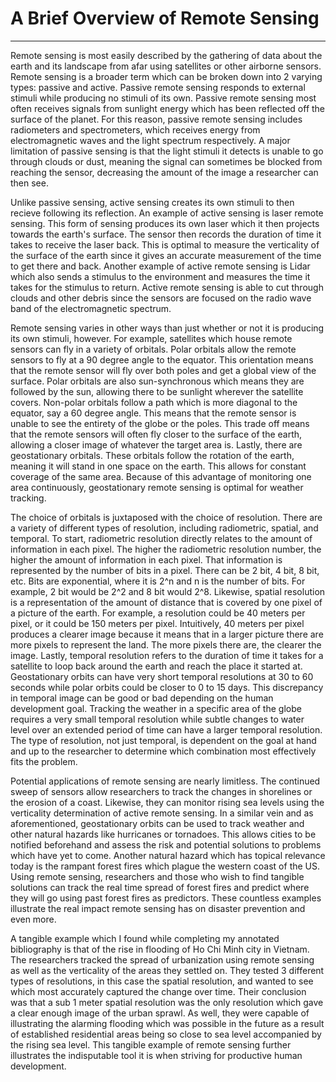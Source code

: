 # A Brief Overview of Remote Sensing
-----
Remote sensing is most easily described by the gathering of data about the earth and its landscape from afar using satellites or other airborne sensors. Remote sensing is a broader term which can be broken down into 2 varying types: passive and active. Passive remote sensing responds to external stimuli while producing no stimuli of its own. Passive remote sensing most often receives signals from sunlight energy which has been reflected off the surface of the planet. For this reason, passive remote sensing includes radiometers and spectrometers, which receives energy from electromagnetic waves and the light spectrum respectively. A major limitation of passive sensing is that the light stimuli it detects is unable to go through clouds or dust, meaning the signal can sometimes be blocked from reaching the sensor, decreasing the amount of the image a researcher can then see.

Unlike passive sensing, active sensing creates its own stimuli to then recieve following its reflection. An example of active sensing is laser remote sensing. This form of sensing produces its own laser which it then projects towards the earth's surface. The sensor then records the duration of time it takes to receive the laser back. This is optimal to measure the verticality of the surface of the earth since it gives an accurate measurement of the time to get there and back. Another example of active remote sensing is Lidar which also sends a stimulus to the environment and measures the time it takes for the stimulus to return. Active remote sensing is able to cut through clouds and other debris since the sensors are focused on the radio wave band of the electromagnetic spectrum.

Remote sensing varies in other ways than just whether or not it is producing its own stimuli, however. For example, satellites which house remote sensors can fly in a variety of orbitals. Polar orbitals allow the remote sensors to fly at a 90 degree angle to the equator. This orientation means that the remote sensor will fly over both poles and get a global view of the surface. Polar orbitals are also sun-synchronous which means they are followed by the sun, allowing there to be sunlight wherever the satellite covers. Non-polar orbitals follow a path which is more diagonal to the equator, say a 60 degree angle. This means that the remote sensor is unable to see the entirety of the globe or the poles. This trade off means that the remote sensors will often fly closer to the surface of the earth, allowing a closer image of whatever the target area is. Lastly, there are geostationary orbitals. These orbitals follow the rotation of the earth, meaning it will stand in one space on the earth. This allows for constant coverage of the same area. Because of this advantage of monitoring one area continuously, geostationary remote sensing is optimal for weather tracking.

The choice of orbitals is juxtaposed with the choice of resolution. There are a variety of different types of resolution, including radiometric, spatial, and temporal. To start, radiometric resolution directly relates to the amount of information in each pixel. The higher the radiometric resolution number, the higher the amount of information in each pixel. That information is represented by the number of bits in a pixel. There can be 2 bit, 4 bit, 8 bit, etc. Bits are exponential, where it is 2^n and n is the number of bits. For example, 2 bit would be 2^2 and 8 bit would 2^8. Likewise, spatial resolution is a representation of the amount of distance that is covered by one pixel of a picture of the earth. For example, a resolution could be 40 meters per pixel, or it could be 150 meters per pixel. Intuitively, 40 meters per pixel produces a clearer image because it means that in a larger picture there are more pixels to represent the land. The more pixels there are, the clearer the image. Lastly, temporal resolution refers to the duration of time it takes for a satellite to loop back around the earth and reach the place it started at. Geostationary orbits can have very short temporal resolutions at 30 to 60 seconds while polar orbits could be closer to 0 to 15 days. This discrepancy in temporal image can be good or bad depending on the human development goal. Tracking the weather in a specific area of the globe requires a very small temporal resolution while subtle changes to water level over an extended period of time can have a larger temporal resolution. The type of resolution, not just temporal, is dependent on the goal at hand and up to the researcher to determine which combination most effectively fits the problem.

Potential applications of remote sensing are nearly limitless. The continued sweep of sensors allow researchers to track the changes in shorelines or the erosion of a coast. Likewise, they can monitor rising sea levels using the verticality determination of active remote sensing. In a similar vein and as aforementioned, geostationary orbits can be used to track weather and other natural hazards like hurricanes or tornadoes. This allows cities to be notified beforehand and assess the risk and potential solutions to problems which have yet to come. Another natural hazard which has topical relevance today is the rampant forest fires which plague the western coast of the US. Using remote sensing, researchers and those who wish to find tangible solutions can track the real time spread of forest fires and predict where they will go using past forest fires as predictors. These countless examples illustrate the real impact remote sensing has on disaster prevention and even more.

A tangible example which I found while completing my annotated bibliography is that of the rise in flooding of Ho Chi Minh city in Vietnam. The researchers tracked the spread of urbanization using remote sensing as well as the verticality of the areas they settled on. They tested 3 different types of resolutions, in this case the spatial resolution, and wanted to see which most accurately captured the change over time. Their conclusion was that a sub 1 meter spatial resolution was the only resolution which gave a clear enough image of the urban sprawl. As well, they were capable of illustrating the alarming flooding which was possible in the future as a result of established residential areas being so close to sea level accompanied by the rising sea level. This tangible example of remote sensing further illustrates the indisputable tool it is when striving for productive human development.
